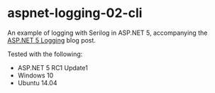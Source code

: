 # aspnet-logging-02-cli

An example of logging with Serilog in ASP.NET 5, accompanying the [ASP.NET 5 Logging](https://jeffogata.com/asp-net-5-logging/) blog post.

Tested with the following:
* ASP.NET 5 RC1 Update1
* Windows 10
* Ubuntu 14.04
